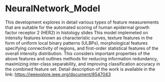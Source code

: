 # NeuralNetwork_Model
This development explores in detail various types of feature measurements that are suitable for the automated scoring of human epidermal growth factor receptor 2 (HER2) in histology slides
This model implemeted on intensity features known as characteristic curves, texture features in the form of uniform local binary patterns (ULBPs), morphological features specifying connectivity of regions, and first-order statistical features of the overall intensity distribution. This considers important properties of the above features and outlines methods for reducing information redundancy, maximizing inter-class separability, and improving classification accuracy in the combined feature set.
Detail description of the work is available in the link: 
https://ieeexplore.ieee.org/document/8547043
